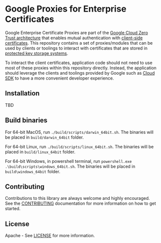 # Google Proxies for Enterprise Certificates

Google Enterprise Certificate Proxies are part of the [Google Cloud Zero Trust architecture][zerotrust] that enables mutual authentication with [client-side certificates][clientcert]. This repository contains a set of proxies/modules that can be used by clients or toolings to interact with certificates that are stored in [protected key storage systems][keystore].

To interact the client certificates, application code should not need to use most of these proxies within this repository directly. Instead, the application should leverage the clients and toolings provided by Google such as [Cloud SDK](https://cloud.google.com/sdk) to have a more convenient developer experience.

## Installation

TBD

## Build binaries

For 64-bit MacOS, run `./build/scripts/darwin_64bit.sh`. The binaries will be placed in `build/darwin_64bit` folder.

For 64-bit Linux, run `./build/scripts/linux_64bit.sh`. The binaries will be placed in `build/linux_64bit` folder.

For 64-bit Windows, in powershell terminal, run `powershell.exe .\build\scripts\windows_64bit.sh`. The binaries will be placed in `build\windows_64bit` folder.

## Contributing

Contributions to this library are always welcome and highly encouraged. See the [CONTRIBUTING](contributing) documentation for more information on how to get started.

## License

Apache - See [LICENSE](license) for more information.

[zerotrust]: https://cloud.google.com/beyondcorp
[clientcert]: https://en.wikipedia.org/wiki/Client_certificate
[keystore]: https://en.wikipedia.org/wiki/Key_management
[cloudsdk]: https://cloud.google.com/sdk
[contributing]: ./CONTRIBUTING.md
[license]:./LICENSE.md

